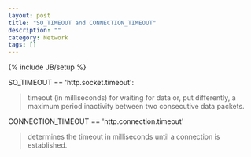 ```yaml
---
layout: post
title: "SO_TIMEOUT and CONNECTION_TIMEOUT"
description: ""
category: Network
tags: []
---
```

{% include JB/setup %}

SO_TIMEOUT == 'http.socket.timeout':

> timeout (in milliseconds) for waiting for data or, put differently, a maximum period inactivity between two consecutive data packets.


CONNECTION_TIMEOUT == 'http.connection.timeout'
    
> determines the timeout in milliseconds until a connection is established.
